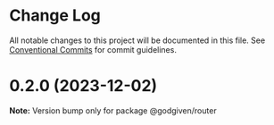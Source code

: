 # Change Log

All notable changes to this project will be documented in this file.
See [Conventional Commits](https://conventionalcommits.org) for commit guidelines.

# 0.2.0 (2023-12-02)

**Note:** Version bump only for package @godgiven/router
